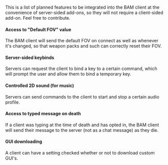 This is a list of planned features to be integrated into the BAM client at the convenience of server-sided add-ons, so they will not require a client-sided add-on.
Feel free to contribute.

#### Access to "Default FOV" value

The BAM client will send the default FOV on connect as well as whenever it's changed, so that weapon packs and such can correctly reset their FOV.

#### Server-sided keybinds

Servers can request the client to bind a key to a certain command, which will prompt the user and allow them to bind a temporary key.

#### Controlled 2D sound (for music)

Servers can send commands to the client to start and stop a certain audio profile.

#### Access to typed message on death

If a client was typing at the time of death and has opted in, the BAM client will send their message to the server (not as a chat message) as they die.

#### GUI downloading
A client can have a setting checked whether or not to download custom GUI's.
